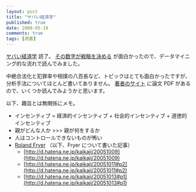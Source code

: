 ```yaml
---
layout: post
title: "ヤバい経済学"
published: true
date: 2008-05-18
comments: true
tags: [読書]
---
```


[ヤバい経済学](http://amazon.co.jp/o/ASIN/pd_sbs_b_title/nanataisan-22) 読了。
[その数字が戦略を決める](http://amazon.co.jp/o/ASIN/pd_sbs_b_title/nanataisan-22) が面白かったので、データマイニング的な流れで読んでみました。

中絶合法化と犯罪率や相撲の八百長など、トピックはとても面白かったですが、分析手法についてほとんど書いてありません。
[著者のサイト](http://pricetheory.uchicago.edu/levitt/index.html) に論文 PDF があるので、いくつか読んでみようかと思います。

以下、趣旨とは無関係にメモ。

- インセンティブ = 経済的インセンティブ + 社会的インセンティブ + 道徳的インセンティブ
- 親がどんな人か >>> 親が何をするか
- 人はコントロールできないものが怖い
- [Roland Fryer](http://post.economics.harvard.edu/faculty/fryer) （以下、Fryer について書いた記事）
  - [http://d.hatena.ne.jp/kaikaji/20051009](http://d.hatena.ne.jp/kaikaji/20051009)
  - [http://d.hatena.ne.jp/kaikaji/20051011#p2](http://d.hatena.ne.jp/kaikaji/20051011#p2)
  - [http://d.hatena.ne.jp/kaikaji/20051013#p1](http://d.hatena.ne.jp/kaikaji/20051013#p1)
